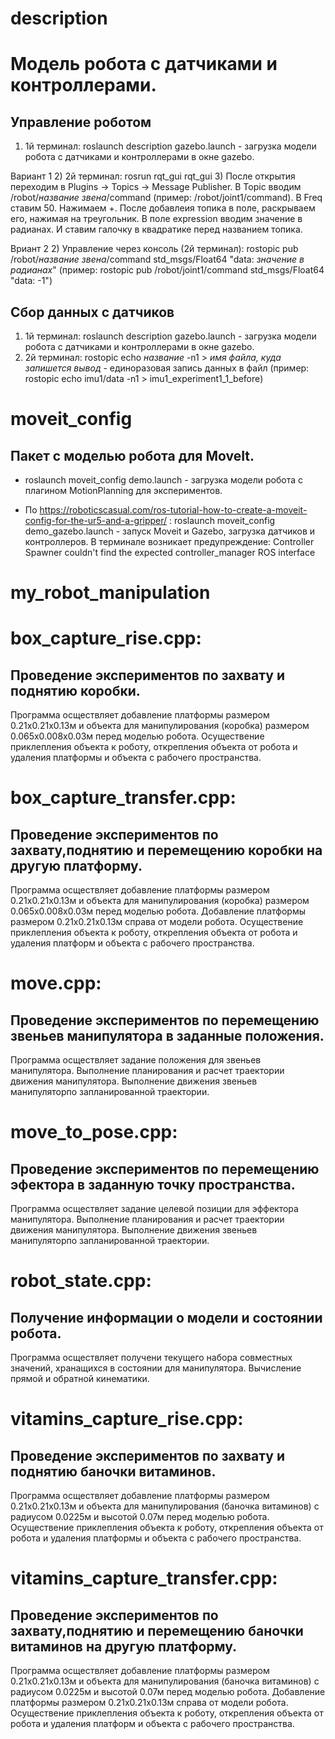 # description
Модель робота с датчиками и контроллерами.
===========================================
Управление роботом
------------
1) 1й терминал: roslaunch description gazebo.launch - загрузка модели робота с датчиками и контроллерами в окне gazebo. 

Вариант 1
2) 2й терминал: rosrun rqt_gui rqt_gui 
3) После открытия переходим в Plugins -> Topics -> Message Publisher. В Topic вводим /robot/*название звена*/command (пример: /robot/joint1/command). В Freq ставим 50. Нажимаем +. После добавлеия топика в поле, раскрываем его, нажимая на треугольник. В поле expression вводим значение в радианах. И ставим галочку в квадратике перед названием топика.

Вриант 2
2) Управление через консоль (2й терминал): rostopic pub /robot/*название звена*/command std_msgs/Float64 "data: *значение в радианах*" (пример: rostopic pub /robot/joint1/command std_msgs/Float64 "data: -1")

Сбор данных с датчиков
------------
1) 1й терминал: roslaunch description gazebo.launch - загрузка модели робота с датчиками и контроллерами в окне gazebo. 
2) 2й терминал: rostopic echo *название* -n1 > *имя файла, куда запишется вывод* - единоразовая запись данных в файл (пример: rostopic echo imu1/data -n1 > imu1_experiment1_1_before)

# moveit_config
Пакет с моделью робота для MoveIt.
------------
* roslaunch moveit_config demo.launch - загрузка модели робота с плагином MotionPlanning для экспериментов.

* По https://roboticscasual.com/ros-tutorial-how-to-create-a-moveit-config-for-the-ur5-and-a-gripper/ : 
roslaunch moveit_config demo_gazebo.launch - запуск Moveit и Gazebo, загрузка датчиков и контроллеров.
В терминале возникает предупреждение: Controller Spawner couldn't find the expected controller_manager ROS interface

# my_robot_manipulation
box_capture_rise.cpp:
===========================================
Проведение экспериментов по захвату и поднятию коробки.
------------ 
Программа осществляет добавление платформы размером 0.21х0.21х0.13м и объекта 
для манипулирования (коробка) размером 0.065х0.008х0.03м перед моделью робота. 
Осуществение приклепления объекта к роботу, открепления объекта от робота 
и удаления платформы и объекта с рабочего пространства.

box_capture_transfer.cpp:
===========================================
Проведение экспериментов по захвату,поднятию и перемещению коробки на другую платформу.
------------  
Программа осществляет добавление платформы размером 0.21х0.21х0.13м и объекта 
для манипулирования (коробка) размером 0.065х0.008х0.03м перед моделью робота.
Добавление платформы размером 0.21х0.21х0.13м справа от модели робота.
Осуществение приклепления объекта к роботу, открепления объекта от робота 
и удаления платформ и объекта с рабочего пространства.

move.cpp:
===========================================
Проведение экспериментов по перемещению звеньев манипулятора в заданные положения.
------------ 
Программа осществляет задание положения для звеньев манипулятора. 
Выполнение планирования и расчет траектории движения манипулятора. 
Выполнение движения звеньев манипуляторпо запланированной траектории.

move_to_pose.cpp:
===========================================
Проведение экспериментов по перемещению эфектора в заданную точку пространства.
------------ 
Программа осществляет задание целевой позиции для эффектора манипулятора. 
Выполнение планирования и расчет траектории движения манипулятора. 
Выполнение движения звеньев манипуляторпо запланированной траектории.

robot_state.cpp:
===========================================
Получение информации о модели и состоянии робота.
------------ 
Программа осществляет получени текущего набора совместных значений, хранащихся в состоянии для манипулятора.
Вычисление прямой и обратной кинематики.

vitamins_capture_rise.cpp:
===========================================
Проведение экспериментов по захвату и поднятию баночки витаминов.
------------ 
Программа осществляет добавление платформы размером 0.21х0.21х0.13м и объекта 
для манипулирования (баночка витаминов) с радиусом 0.0225м и высотой 0.07м перед моделью робота. 
Осуществение приклепления объекта к роботу, открепления объекта от робота 
и удаления платформы и объекта с рабочего пространства.

vitamins_capture_transfer.cpp:
===========================================
Проведение экспериментов по захвату,поднятию и перемещению баночки витаминов на другую платформу.
------------ 
Программа осществляет добавление платформы размером 0.21х0.21х0.13м и объекта 
для манипулирования (баночка витаминов) с радиусом 0.0225м и высотой 0.07м перед моделью робота.
Добавление платформы размером 0.21х0.21х0.13м справа от модели робота.
Осуществение приклепления объекта к роботу, открепления объекта от робота 
и удаления платформ и объекта с рабочего пространства.
